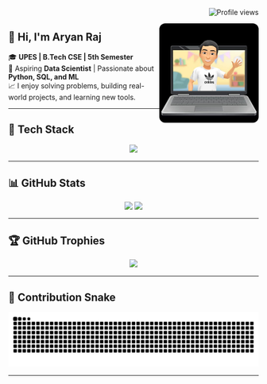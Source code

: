 <p align="right">
  <img src="https://komarev.com/ghpvc/?username=aryanraj71&label=Visitors&color=0e75b6&style=flat-square" alt="Profile views" />
</p>

<!-- 🧑‍💼 About + Image Inline -->
<p align="left">
  <img align="right" src="https://github.com/Akshat-mittal1/Akshat-mittal1/blob/main/avtar2.jpg?raw=true" width="200" style="border-radius:12px;" alt="Akshat Mittal Avatar"/>

## 👋 Hi, I'm Aryan Raj

🎓 **UPES | B.Tech CSE | 5th Semester**  
🚀 Aspiring **Data Scientist** | Passionate about **Python, SQL, and ML**  
📈 I enjoy solving problems, building real-world projects, and learning new tools.
</p>

---

## 🧰 Tech Stack

<p align="center">
  <img src="https://skillicons.dev/icons?i=python,mysql,html,css,java,github,excel,matplotlib" />
</p>

---

## 📊 GitHub Stats

<p align="center">
  <img src="https://github-readme-stats.vercel.app/api?username=aryanraj71&show_icons=true&theme=tokyonight" width="48%"/>
  <img src="https://github-readme-streak-stats.herokuapp.com?user=aryanraj71&theme=tokyonight" width="48%"/>
</p>

---

## 🏆 GitHub Trophies

<p align="center">
  <img src="https://github-profile-trophy.vercel.app/?username=aryanraj71&theme=tokyonight&row=1&margin-w=10" />
</p>

---

## 🐍 Contribution Snake

<p align="center">
  <img src="https://raw.githubusercontent.com/aryanraj71/snake/output/github-contribution-grid-snake.svg" alt="Snake animation" />
</p>

---
